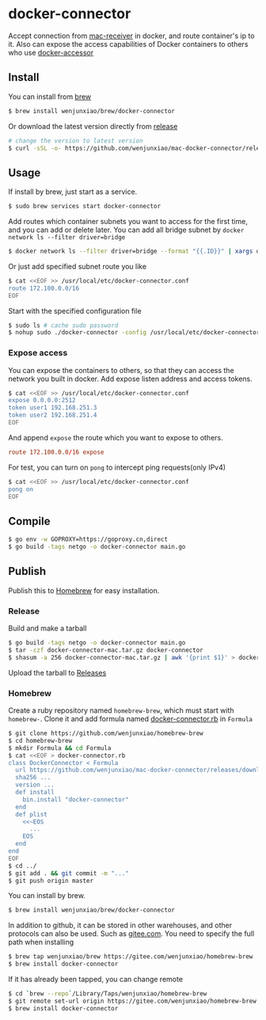 # docker-connector

  Accept connection from [mac-receiver](../docker) in docker, and route container's ip to it.
  Also can expose the access capabilities of Docker containers to others who use [docker-accessor](../accessor)

## Install

  You can install from [brew](https://github.com/wenjunxiao/homebrew-brew)
```bash
$ brew install wenjunxiao/brew/docker-connector
```
  Or download the latest version directly from [release](https://github.com/wenjunxiao/mac-docker-connector/releases)
```bash
# change the version to latest version
$ curl -sSL -o- https://github.com/wenjunxiao/mac-docker-connector/releases/download/v1.0/docker-connector-mac.tar.gz | tar -zxf - -C /usr/local/bin/
```

## Usage

  If install by brew, just start as a service.
```bash
$ sudo brew services start docker-connector
```
  Add routes which container subnets you want to access for the first time,
  and you can add or delete later.
  You can add all bridge subnet by `docker network ls --filter driver=bridge`
```bash
$ docker network ls --filter driver=bridge --format "{{.ID}}" | xargs docker network inspect --format "route {{range .IPAM.Config}}{{.Subnet}}{{end}}" >> /usr/local/etc/docker-connector.conf
```
  Or just add specified subnet route you like
```bash
$ cat <<EOF >> /usr/local/etc/docker-connector.conf
route 172.100.0.0/16
EOF
```

  Start with the specified configuration file
```bash
$ sudo ls # cache sudo password
$ nohup sudo ./docker-connector -config /usr/local/etc/docker-connector.conf &
```

### Expose access

  You can expose the containers to others, so that they can access the network you built in docker.
  Add expose listen address and access tokens.
```bash
$ cat <<EOF >> /usr/local/etc/docker-connector.conf
expose 0.0.0.0:2512
token user1 192.168.251.3
token user2 192.168.251.4
EOF
```
  And append `expose` the route which you want to expose to others.
```conf
route 172.100.0.0/16 expose
```

  For test, you can turn on `pong` to intercept ping requests(only IPv4)
```bash
$ cat <<EOF >> /usr/local/etc/docker-connector.conf
pong on
EOF
```

## Compile

```bash
$ go env -w GOPROXY=https://goproxy.cn,direct
$ go build -tags netgo -o docker-connector main.go
```

## Publish

  Publish this to [Homebrew](https://brew.sh/) for easy installation.

### Release

  Build and make a tarball
```bash
$ go build -tags netgo -o docker-connector main.go
$ tar -czf docker-connector-mac.tar.gz docker-connector
$ shasum -a 256 docker-connector-mac.tar.gz | awk '{print $1}' > docker-connector-mac-sha256.txt
```
  Upload the tarball to [Releases](https://github.com/wenjunxiao/mac-docker-connector/releases)

### Homebrew

  Create a ruby repository named `homebrew-brew`, which must start with `homebrew-`.
  Clone it and add formula named [docker-connector.rb](https://github.com/wenjunxiao/homebrew-brew/blob/master/Formula/docker-connector.rb) in `Formula` 
```bash
$ git clone https://github.com/wenjunxiao/homebrew-brew
$ cd homebrew-brew
$ mkdir Formula && cd Formula
$ cat <<EOF > docker-connector.rb
class DockerConnector < Formula
  url https://github.com/wenjunxiao/mac-docker-connector/releases/download/x.x.x/docker-connector-mac.tar.gz
  sha256 ...
  version ...
  def install
    bin.install "docker-connector"
  end
  def plist
    <<~EOS
      ...
    EOS
  end
end
EOF
$ cd ../
$ git add . && git commit -m "..."
$ git push origin master
```
  You can install by brew.
```bash
$ brew install wenjunxiao/brew/docker-connector
```
  In addition to github, it can be stored in other warehouses,
  and other protocols can also be used. Such as [gitee.com](https://gitee.com/wenjunxiao/homebrew-brew).
  You need to specify the full path when installing
```bash
$ brew tap wenjunxiao/brew https://gitee.com/wenjunxiao/homebrew-brew
$ brew install docker-connector
```
  If it has already been tapped, you can change remote 
```bash
$ cd `brew --repo`/Library/Taps/wenjunxiao/homebrew-brew
$ git remote set-url origin https://gitee.com/wenjunxiao/homebrew-brew.git
$ brew install docker-connector
```
